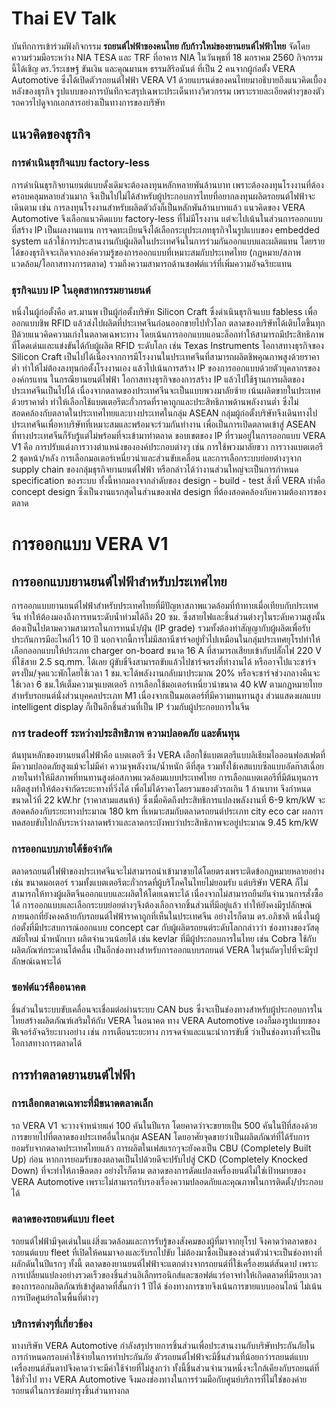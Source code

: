 ﻿# Thai EV Talk

บันทึกการเข้าร่วมฟังกิจกรรม **รถยนต์ไฟฟ้าของคนไทย กับก้าวใหม่ของยานยนต์ไฟฟ้าไทย** จัดโดยความร่วมมือระหว่าง NIA TESA และ TRF ที่อาคาร NIA ในวันพุธที่ 18 มกราคม 2560  กิจกรรมนี้ได้เชิญ ดร.วีระเชษฐ์ ขันเงิน และคุณมานพ ธรรมสิริอนันต์ ที่เป็น 2 คนจากผู้ก่อตั้ง VERA Automotive ซึ่งได้เปิดตัวรถยนต์ไฟฟ้า VERA V1 ด้วยแบรนด์ของคนไทยมาอธิบายถึงแนวคิดเบื้องหลังของธุรกิจ   รูปแบบของการบันทึกจะสรุปเฉพาะประเด็นทางวิศวกรรม เพราะรายละเอียดต่างๆของตัวรถควรไปดูจากเอกสารอย่างเป็นทางการของบริษัท

## แนวคิดของธุรกิจ
### การดำเนินธุรกิจแบบ factory-less
การดำเนินธุรกิจยานยนต์แบบดั้งเดิมจะต้องลงทุนหลักหลายพันล้านบาท เพราะต้องลงทุนโรงงานที่ต้องครอบคลุมหลายส่วนมาก จึงเป็นไปไม่ได้สำหรับผู้ประกอบการไทยที่อยากลงทุนผลิตรถยนต์ไฟฟ้าจะเดินตาม เช่น การลงทุนโรงงานสำหรับผลิตตัวถังก็เป็นหลักพันล้านบาทแล้ว  แนวคิดของ VERA Automotive จึงเลือกแนวคิดแบบ factory-less ที่ไม่มีโรงงาน แต่จะไปเน้นในส่วนการออกแบบที่สร้าง IP เป็นผลงานแทน   การจดทะเบียนจึงได้เลือกระบุประเภทธุรกิจในรูปแบบของ embedded system แล้วใช้การประสานงานกับผู้ผลิตในประเทศจีนในการร่วมกันออกแบบและผลิตแทน โดยรายได้ของธุรกิจจะเกิดจากองค์ความรู้ของการออกแบบที่เหมาะสมกับประเทศไทย (กฏหมาย/สภาพแวดล้อม/โอกาสทางการตลาด) รวมถึงความสามารถด้านซอฟต์แวร์ที่เพิ่มความอัจฉริยะแทน

### ธุรกิจแบบ IP ในอุตสาหกรรมยานยนต์
หนึ่งในผู้ก่อตั้งคือ ดร.มานพ เป็นผู้ก่อตั้งบริษัท Silicon Craft ซึ่งดำเนินธุรกิจแบบ fabless เพื่อออกแบบชิพ RFID แล้วส่งไปผลิตที่ประเทศจีนก่อนออกขายไปทั่วโลก   ตลาดของบริษัทได้เติบโตขึ้นทุกปีด้วยแนวคิดความเก่งในตลาดเฉพาะทาง โดยเน้นการออกแบบแอนะล็อกทำให้สามารถมีประสิทธิภาพที่โดดเด่นและแข่งขันได้กับผู้ผลิต RFID ระดับโลก เช่น Texas Instruments   โอกาสทางธุรกิจของ Silicon Craft เป็นไปได้เนื่องจากการมีโรงงานในประเทศจีนที่สามารถผลิตชิพคุณภาพสูงด้วยราคาต่ำ ทำให้ไม่ต้องลงทุนก่อตั้งโรงงานเอง แล้วไปเน้นการสร้าง IP ของการออกแบบด้วยตัวบุคลากรขององค์กรแทน   ในกรณียานยนต์ไฟฟ้า โอกาสทางธุรกิจของการสร้าง IP แล้วไปใช้ฐานการผลิตของประเทศจีนเป็นไปได้ เนื่องจากตลาดของประเทศจีนจะเป็นแบบพวงมาลัยซ้าย เน้นผลิตขายในประเทศด้วยราคาต่ำ ทำให้เลือกใช้แบตเตอรีตะกั่วกรดที่ราคาถูกและประสิทธิภาพด้านพลังงานต่ำ ซึ่งไม่สอดคล้องกับตลาดในประเทศไทยและบางประเทศในกลุ่ม ASEAN  กลุ่มผู้ก่อตั้งบริษัทจึงเดินทางไปประเทศจีนเพื่อหาบริษัทที่เหมาะสมและพร้อมจะร่วมกันทำงาน เพื่อเป็นการเปิดตลาดเข้าสู่ ASEAN ที่ทางประเทศจีนก็รับรู้แต่ไม่พร้อมที่จะเข้ามาทำตลาด   ขอบเขตของ IP ที่รวมอยู่ในการออกแบบ VERA V1 คือ การปรับแต่งการวางตำแหน่งขององค์ประกอบต่างๆ เช่น การใช้พวงมาลัยขวา การวางแบตเตอรี 2 ชุดหน้า/หลัง การเลือกมอเตอร์เหนี่ยวนำและส่วนขับเคลื่อน และการเลือกระบบย่อยต่างๆจาก supply chain ของกลุ่มธุรกิจยานยนต์ไฟฟ้า หรือกล่าวได้ว่างานส่วนใหญ่จะเป็นการกำหนด specification ของระบบ   ทั้งนี้หากมองจากลำดับของ design - build - test สิ่งที่ VERA ทำคือ concept design ซึ่งเป็นงานแรกสุดในส่วนของเฟส design ที่ต้องสอดคล้องกับความต้องการของตลาด   

# การออกแบบ VERA V1
## การออกแบบยานยนต์ไฟฟ้าสำหรับประเทศไทย
การออกแบบยานยนต์ไฟฟ้าสำหรับประเทศไทยที่มีปัญหาสภาพแวดล้อมที่ท้าทายเมื่อเทียบกับประเทศจีน ทำให้ต้องมองถึงการทนระดับน้ำท่วมได้ถึง 20 ซม. ซึ่งสายไฟและชิ้นส่วนต่างๆในระดับความสูงนั้นต้องเป็นไปตามความสามารถในการทนน้ำ/ฝุ่น (IP grade) รวมทั้งต้องทำสัญญากับผู้ผลิตเพื่อรับประกันการมีอะไหล่ไว้ 10 ปี   นอกจากนี้การไม่มีสถานีชาร์จอยู่ทั่วไปเหมือนในกลุ่มประเทศยุโรปทำให้เลือกออกแบบให้ประเภท charger on-board ขนาด 16 A ที่สามารถเสียบเข้ากับปลั๊กไฟ 220 V ที่ใช้สาย 2.5 sq.mm. ได้เลย   ผู้ขับขี่จึงสามารถขับแล้วไปชาร์จตรงที่ทำงานได้ หรืออาจไปแวะชาร์จตรงปั๊ม/จุดแวะพักโดยใช้เวลา 1 ชม.จะได้พลังงานกลับมาประมาณ 20% หรือจะชาร์จช่วงกลางคืนจะใช้เวลา 6 ชม.ให้เต็มความจุแบตเตอรี   การเลือกใช้มอเตอร์เหนี่ยวนำขนาด 40 kW ตามกฏหมายไทยสำหรับรถยนต์นั่งส่วนบุคคลประเภท M1 เนื่องจากเป็นมอเตอร์ที่มีความทนทานสูง   ส่วนแสดงผลแบบ intelligent display ก็เป็นอีกชิ้นส่วนที่เป็น IP ร่วมกับผู้ประกอบการในจีน

### การ tradeoff ระหว่างประสิทธิภาพ ความปลอดภัย และต้นทุน
ต้นทุนหลักของยานยนต์ไฟฟ้าคือ แบตเตอรี ซึ่ง VERA เลือกใช้แบตเตอรีแบบลิเธียมไอออนฟอสเฟตที่มีความปลอดภัยสูงแม้จะไม่มีค่า ความจุพลังงาน/น้ำหนัก ดีที่สุด รวมทั้งใช้เคสแบบซีลแบบอัดก๊าสเฉื่อยภายในทำให้มีสภาพที่ทนทานสูงต่อสภาพแวดล้อมแบบประเทศไทย   การเลือกแบตเตอรีที่มีต้นทุนการผลิตสูงทำให้ต้องจำกัดระยะทางที่วิ่งได้ เพื่อไม่ได้ราคาโดยรวมของตัวรถเกิน 1 ล้านบาท จึงกำหนดขนาดไว้ที่ 22 kW.hr (ราคาสามแสนห้า) ซึ่งเมื่อคิดถึงประสิทธิการแปลงพลังงานที่ 6-9 km/kW จะสอดคล้องกับระยะทางประมาณ 180 km ที่เหมาะสมกับตลาดรถยนต์ประเภท city eco car  ผลการทดสอบขับไปกลับระหว่างลาดพร้าวและลาดกระบังพบว่าประสิทธิภาพจะอยู่ประมาณ 9.45 km/kW

### การออกแบบภายใต้ข้อจำกัด
ตลาดรถยนต์ไฟฟ้าของประเทศจีนจะไม่สามารถนำเข้ามาขายได้โดยตรงเพราะติดข้อกฏหมายหลายอย่าง เช่น ขนาดมอเตอร์ รวมทั้งแบตเตอรีตะกั่วกรดที่ผู้บริโภคในไทยไม่ยอมรับ แต่บริษัท VERA ก็ไม่สามารถให้ทางผู้ผลิตจีนออกแบบและผลิตให้โดยเฉพาะได้ เนื่องจากไม่สามารถยืนยันจำนวนการสั่งซื้อได้  การออกแบบและเลือกระบบย่อยต่างๆจึงต้องเลือกจากชิ้นส่วนที่มีอยู่แล้ว ทำให้ยังคงมีรูปลักษณ์ภายนอกที่ยังคงคล้ายกับรถยนต์ไฟฟ้าราคาถูกที่เห็นในประเทศจีน   อย่างไรก็ตาม ดร.อภิชาติ หนึ่งในผู้ก่อตั้งที่มีประสบการณ์ออกแบบ concept car กับผู้ผลิตรถยนต์ระดับโลกกล่าวว่า ช่องทางของวัสดุสมัยใหม่ น้ำหนักเบา ผลิตจำนวนน้อยได้ เช่น kevlar ที่มีผู้ประกอบการในไทย เช่น Cobra ใช้กับผลิตภัณฑ์กระดานโต้คลื่น เป็นอีกช่องทางสำหรับการออกแบบรถยนต์ VERA ในรุ่นถัดๆไปที่จะมีรูปลักษณ์เฉพาะได้

### ซอฟต์แวร์คืออนาคต
ชิ้นส่วนในระบบขับเคลื่อนจะเชื่อมต่อผ่านระบบ CAN bus ซึ่งจะเป็นช่องทางสำหรับผู้ประกอบการในไทยสร้างผลิตภัณฑ์เสริมให้กับ VERA ในอนาคต   ทาง VERA Automotive เองก็มองรูปแบบของฟีเจอร์อัจฉริยะบางอย่าง เช่น การเตือนระยะทาง การจดจำและแนะนำการขับขี่ ว่าเป็นช่องทางที่จะเป็นโอกาสทางการตลาดได้

## การทำตลาดยานยนต์ไฟฟ้า
### การเลือกตลาดเฉพาะที่มีขนาดตลาดเล็ก
รถ VERA V1 จะวางจำหน่ายแค่ 100 คันในปีแรก โดยคาดว่าจะขยายเป็น 500 คันในปีที่สองด้วยการขยายไปที่ตลาดของประเทศอื่นในกลุ่ม ASEAN โดยอาศัยจุดขายว่าเป็นผลิตภัณฑ์ที่ได้รับการยอมรับจากตลาดประเทศไทยแล้ว   การผลิตในเฟสแรกๆจะยังคงเป็น CBU (Completely Built Up) ก่อน หากการยอมรับของตลาดเป็นไปด้วยดีจะปรับไปสู่ CKD (Completely Knocked Down) ที่จะทำให้ภาษีลดลง   อย่างไรก็ตาม ตลาดของการดัดแปลงเครื่องยนต์ไม่ใช่เป้าหมายของ VERA Automotive เพราะไม่สามารถรับรองเรื่องความปลอดภัยและคุณภาพในการติดตั้ง/ประกอบได้

### ตลาดของรถยนต์แบบ fleet
รถยนต์ไฟฟ้ามีจุดเด่นในแง่สิ่งแวดล้อมและการรับรู้ของสังคมของผู้ที่มาจากยุโรป จึงคาดว่าตลาดของรถยนต์แบบ fleet ที่เปิดให้คนมาจองและรับรถไปขับ ไม่ต้องมาซื้อเป็นของส่วนตัวน่าจะเป็นช่องทางที่ผลักดันในปีแรกๆ    ทั้งนี้ ตลาดของยานยนต์ไฟฟ้าจะแตกต่างจากรถยนต์ที่ใช้เครื่องยนต์สันดาป เพราะการเปลี่ยนแปลงอย่างรวดเร็วของชิ้นส่วนอิเล็กทรอนิกส์และซอฟต์แวร์อาจทำให้เกิดตลาดที่มีรอบเวลาของการออกผลิตภัณฑ์เข้าสู่ตลาดที่สั้นกว่า 1 ปีได้   ช่องทางการขายจึงเน้นการขายแบบออนไลน์ ไม่เน้นการเปิดศูนย์รถในพื้นที่ต่างๆ

### บริการต่างๆที่เกี่ยวข้อง
ทางบริษัท VERA Automotive กำลังสรุปรายการชิ้นส่วนเพื่อประสานงานกับบริษัทประกันภัยในการกำหนดกรอบค่าใช้จ่ายในการทำประกันภัย   ตัวรถยนต์ไฟฟ้าจะมีชิ้นส่วนที่น้อยกว่ารถยนต์แบบเครื่องยนต์สันดาปจึงคาดว่าจะมีค่าใช้จ่ายที่ไม่สูงกว่า  ทั้งนี้ชิ้นส่วนจำนวนหนึ่งจะใกล้เคียงกับรถยนต์ที่ใช้ทั่วไป ทาง VERA Automotive จึงมองช่องทางในการร่วมมือกับศูนย์บริการที่ไม่ใช่ของค่ายรถยนต์ในการซ่อมบำรุงชิ้นส่วนทางกล
